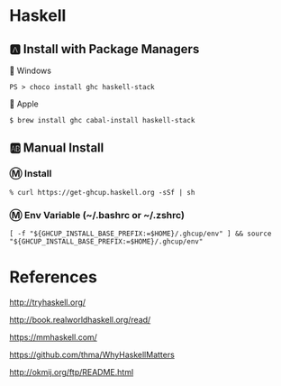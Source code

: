 # Haskell

## :a: Install with Package Managers

:pushpin: Windows

```
PS > choco install ghc haskell-stack
```

:pushpin: Apple

```
$ brew install ghc cabal-install haskell-stack
```


## :ab: Manual Install

### :m: Install

```
% curl https://get-ghcup.haskell.org -sSf | sh
```

### :m: Env Variable (~/.bashrc or ~/.zshrc)

```
[ -f "${GHCUP_INSTALL_BASE_PREFIX:=$HOME}/.ghcup/env" ] && source "${GHCUP_INSTALL_BASE_PREFIX:=$HOME}/.ghcup/env"
```

# References

http://tryhaskell.org/

http://book.realworldhaskell.org/read/

https://mmhaskell.com/

https://github.com/thma/WhyHaskellMatters

http://okmij.org/ftp/README.html
